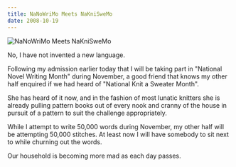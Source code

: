 ```yaml
---
title: NaNoWriMo Meets NaKniSweMo
date: 2008-10-19
---
```


![NaNoWriMo Meets NaKniSweMo](https://source.unsplash.com/s9CC2SKySJM/1600x900)

No, I have not invented a new language.

Following my admission earlier today that I will be taking part in "National Novel Writing Month" during November, a good friend that knows my other half enquired if we had heard of "National Knit a Sweater Month".

She has heard of it now, and in the fashion of most lunatic knitters she is already pulling pattern books out of every nook and cranny of the house in pursuit of a pattern to suit the challenge appropriately.

While I attempt to write 50,000 words during November, my other half will be attempting 50,000 stitches. At least now I will have somebody to sit next to while churning out the words.

Our household is becoming more mad as each day passes.